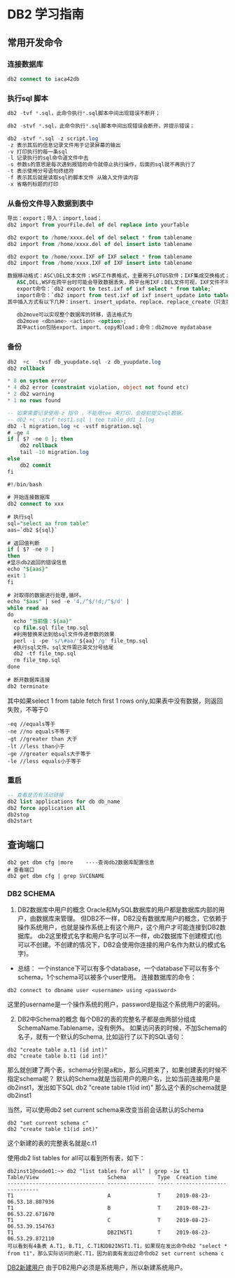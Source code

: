  # DB2 学习指南

## 常用开发命令

### 连接数据库

~~~sql
db2 connect to iaca42db
~~~

### 执行sql 脚本

~~~sql
db2 -tvf *.sql，此命令执行*.sql脚本中间出现错误不断开；

db2 -stvf *.sql，此命令执行*.sql脚本中间出现错误会断开，并提示错误；

db2 -stvf *.sql -z script.log
-z 表示其后的信息记录文件用于记录屏幕的输出
-v 打印执行的每一条sql
-l 记录执行的sql命令道文件中去
-s 参数s的意思是每次遇到报错的命令就停止执行操作，后面的sql就不再执行了
-t 表示使用分号语句终结符
-f 表示其后就是读取sql的脚本文件 从输入文件读内容
-x 省略列标题的打印
~~~

### 从备份文件导入数据到表中

~~~sql
导出：export；导入：import,load；
db2 import from yourFile.del of del replace into yourTable

db2 export to /home/xxxx.del of del select * from tablename
db2 import from /home/xxxx.del of del insert into tablename

db2 export to /home/xxxx.IXF of IXF select * from tablename
db2 import from /home/xxxx.IXF of IXF insert into tablename

数据移动格式：ASC\DEL文本文件；WSF工作表格式，主要用于LOTUS软件；IXF集成交换格式；
   ASC,DEL,WSF在跨平台时可能会导致数据丢失，跨平台用IXF；DEL文件可视，IXF文件不可视。
   export命令：`db2 export to test.ixf of ixf select * from table;`
   import命令：`db2 import from test.ixf of ixf insert_update into table;`
其中插入方式有以下几种：insert、insert_update、replace、replace_create（只支持ixf格式）、create（只支持ixf格式）；

   db2move可以实现整个数据库的转移，语法格式为
   db2move <dbname> <action> <option>;
   其中action包括export、import、copy和load；命令：db2move mydatabase

~~~

### 备份
~~~sql
db2  +c  -tvsf db_yuupdate.sql -z db_yuupdate.log 
db2 rollback
~~~

~~~sql
* 8 on system error
* 4 db2 error (constraint violation, object not found etc)
* 2 db2 warning 
* 1 no rows found

-- 如果需要记录使用-z 指令 ，不能用tee 来打印，会提前提交sql数据。
-- db2 +c -stvf test1.sql | tee table_dd1_1.log 
db2 -l migration.log +c -vstf migration.sql
# -ge 4
if [ $? -ne 0 ]; then
    db2 rollback
    tail -10 migration.log
else
    db2 commit
fi
~~~

~~~sql
#!/bin/bash
 
# 开始连接数据库
db2 connect to xxx
 
# 执行sql
sql="select aa from table"
aas=`db2 ${sql}`
 
# 返回值判断
if [ $? -ne 0 ]
then
#显示db2返回的错误信息
echo "${aas}"
exit 1
fi
 
# 对取得的数据进行处理,循环。
echo "$aas" | sed -e '4,/^$/!d;/^$/d' |
while read aa
do
  echo "当前值：${aa}"
  cp file.sql file_tmp.sql
  #利用替换来达到给sql文件传递参数的效果
  perl -i -pe 's/\#aa/'${aa}'/g' file_tmp.sql
  #执行sql文件。sql文件需已英文分号结尾
  db2 -tf file_tmp.sql
  rm file_tmp.sql
done
 
# 断开数据库连接
db2 terminate

~~~
其中如果select 1 from table fetch  first 1 rows only,如果表中没有数据，则返回失败，不等于0
~~~shell
-eq //equals等于
-ne //no equals不等于
-gt //greater than 大于
-lt //less than小于
-ge //greater equals大于等于
-le //less equals小于等于
~~~

### 重启

~~~sql
-- 查看是否有活动链接
db2 list applications for db db_name
db2 force application all
db2stop
db2start
~~~
## 查询端口
~~~
db2 get dbm cfg |more    ----查询db2数据库配置信息
# 查看端口
db2 get dbm cfg | grep SVCENAME
~~~

### DB2 SCHEMA
1. DB2数据库中用户的概念
Oracle和MySQL数据库的用户都是数据库内部的用户，由数据库来管理。
但DB2不一样，DB2没有数据库用户的概念，它依赖于操作系统用户，也就是操作系统上有这个用户，这个用户才可能连接到DB2数据库。
db2这里模式名字和用户名字可以不一样，db2数据库下创建模式(也可以不创建。不创建的情况下，DB2会使用你连接的用户名作为默认的模式名字)。
- 总结： 一个instance下可以有多个database，一个database下可以有多个schema，1个schema可以被多个user使用。
连接数据库的命令：
~~~
db2 connect to dbname user <username> using <password>
~~~
这里的username是一个操作系统的用户，password是指这个系统用户的密码。

2. DB2中Schema的概念
每个DB2的表的完整名子都是由两部分组成 SchemaName.Tablename，没有例外。
如果访问表的时候，不加Schema的名子，就有一个默认的Schema, 比如运行了以下的SQL语句：
~~~
db2 "create table a.t1 (id int)"
db2 "create table b.t1 (id int)"
~~~
那么就创建了两个表，schema分别是a和b，那么问题来了，如果创建表的时候不指定schema呢？
默认的Schema就是当前用户的用户名，比如当前连接用户是 db2inst1，发出如下SQL
db2 "create table t1(id int)"
那么这个表的schema就是db2inst1

当然，可以使用db2 set current schema来改变当前会话默认的Schema
~~~
db2 "set current schema c"
db2 "create table t1(id int)"
~~~
这个新建的表的完整表名就是c.t1

使用db2 list tables for all可以看到所有表，如下：
 
~~~shell
db2inst1@node01:~> db2 "list tables for all" | grep -iw t1
Table/View                      Schema          Type  Creation time             
------------------------------- --------------- ----- --------------------------
T1                              A               T     2019-08-23-06.53.18.807936
T1                              B               T     2019-08-23-06.53.22.671670
T1                              C               T     2019-08-23-06.53.39.154763
T1                              DB2INST1        T     2019-08-23-06.53.29.872110
可以看到有4条表 A.T1, B.T1, C.T1和DB2INST1.T1，如果现在发出命令db2 "select * from t1"，那么实际访问的是C.T1，因为前面有发出过命令db2 set current schema c
~~~

[DB2新建用户](https://www.cnblogs.com/OliverQin/p/8428019.html)
由于DB2用户必须是系统用户，所以新建系统用户。